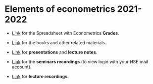 # Elements of econometrics 2021-2022

- [Link](https://docs.google.com/spreadsheets/d/1z9EPHsjf1KSjl-iyPuLHLX9mLgSwKQCgBxybnjTajJ0/edit?usp=sharing) for the Spreadsheet with Econometrics **Grades**.

- [Link](https://drive.google.com/drive/folders/1-QEyWWtG0puEV_D6gbJytzo6V1wZh_d0?usp=sharing) for the books and other related materials. 

- [Link](https://drive.google.com/drive/folders/11tZw7iNH3TmmapRAzt0ge2xiEF3SFy03?usp=sharing) for **presentations** and **lecture notes**.

- [Link](https://eduhseru.sharepoint.com/:f:/s/Econometrics21-22/EvlS5_sBqA1Hli4kkIBaiLABbiM_75-SzKrFQmUlUU2Zkw?e=hkrsKv) for the **seminars recordings** (to view login with your HSE mail account).

- [Link](https://eduhseru-my.sharepoint.com/:f:/g/personal/dbudarin_hse_ru/ErcRSMPoyltCuRppM7mS5ZUBfbguizzPuiJ-ky2bjcCJoA) for **lecture recordings**.  